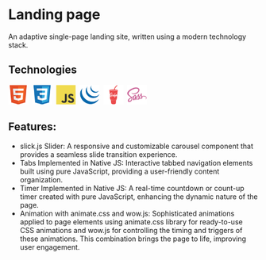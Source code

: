 # Landing page

An adaptive single-page landing site, written using a modern technology stack.

## Technologies

<div>
  <img src="https://github.com/devicons/devicon/blob/master/icons/html5/html5-original.svg" title="html5" alt="html5" width="40" height="40"/>&nbsp
   <img src="https://github.com/devicons/devicon/blob/master/icons/css3/css3-original.svg" title="css" alt="css" width="40" height="40"/>&nbsp
  <img src="https://github.com/devicons/devicon/blob/master/icons/javascript/javascript-original.svg" title="javascript" alt="javascript" width="40" height="40"/>&nbsp
  <img src="https://github.com/devicons/devicon/blob/master/icons/jquery/jquery-plain.svg" title="jquery" alt="jquery" width="40" height="40"/>&nbsp
  <img src="https://github.com/devicons/devicon/blob/master/icons/gulp/gulp-plain.svg" title="gulp" alt="gulp" width="40" height="40"/>&nbsp
  <img src="https://github.com/devicons/devicon/blob/master/icons/sass/sass-original.svg" title="sass/scss" alt="sass/scss" width="40" height="40"/>&nbsp;
</div>

## Features:
<ul>
  <li>
    slick.js Slider: A responsive and customizable carousel component that provides a seamless slide transition experience.
  </li>
  <li>
    Tabs Implemented in Native JS: Interactive tabbed navigation elements built using pure JavaScript, providing a user-friendly content organization.
  </li>
  <li>
    Timer Implemented in Native JS: A real-time countdown or count-up timer created with pure JavaScript, enhancing the dynamic nature of the page.
  </li>
  <li>
    Animation with animate.css and wow.js: Sophisticated animations applied to page elements using animate.css library for ready-to-use CSS animations and wow.js for controlling the timing and triggers of these animations. This combination brings the page to life, improving user engagement.
  </li>
</ul>
